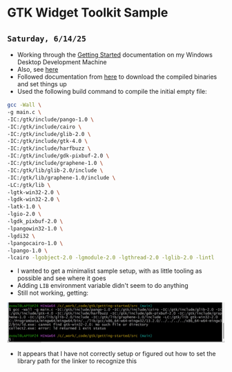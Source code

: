 # GTK Widget Toolkit Sample

## `Saturday, 6/14/25`

- Working through the [Getting Started](https://docs.gtk.org/gtk4/getting_started.html#building-applications) documentation on my Windows Desktop Development Machine
- Also, see [here](https://docs.gtk.org/gtk4/getting_started.html#building-applications)
- Followed documentation from [here](https://github.com/wingtk/gvsbuild) to download the compiled binaries and set things up
- Used the following build command to compile the initial empty file:

```bash
gcc -Wall \
-g main.c \
-IC:/gtk/include/pango-1.0 \
-IC:/gtk/include/cairo \
-IC:/gtk/include/glib-2.0 \
-IC:/gtk/include/gtk-4.0 \
-IC:/gtk/include/harfbuzz \
-IC:/gtk/include/gdk-pixbuf-2.0 \
-IC:/gtk/include/graphene-1.0 \
-IC:/gtk/lib/glib-2.0/include \
-IC:/gtk/lib/graphene-1.0/include \
-LC:/gtk/lib \
-lgtk-win32-2.0 \
-lgdk-win32-2.0 \
-latk-1.0 \
-lgio-2.0 \
-lgdk_pixbuf-2.0 \
-lpangowin32-1.0 \
-lgdi32 \
-lpangocairo-1.0 \
-lpango-1.0 \
-lcairo -lgobject-2.0 -lgmodule-2.0 -lgthread-2.0 -lglib-2.0 -lintl
```

- I wanted to get a minimalist sample setup, with as little tooling as possible and see where it goes
- Adding `LIB` environment variable didn't seem to do anything
- Still not working, getting: 

![](2025-06-14-08.jpg)

- It appears that I have not correctly setup or figured out how to set the library path for the linker to recognize this